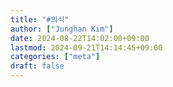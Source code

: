 ```yaml
---
title: "#의식"
author: ["Junghan Kim"]
date: 2024-08-22T14:02:00+09:00
lastmod: 2024-09-21T14:14:45+09:00
categories: ["meta"]
draft: false
---
```

